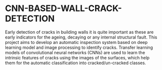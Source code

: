# CNN-BASED-WALL-CRACK-DETECTION
Early detection of cracks in building walls it is quite important as these are early indicators for the ageing, decaying or any internal structural fault. This project aims to develop an automatic inspection system based on deep learning model and image processing to identify cracks. Transfer learning models of convolutional neural networks (CNNs) are used to learn the intrinsic features of cracks using the images of the surfaces, which help them for the automatic classification into cracked/un-cracked classes.
